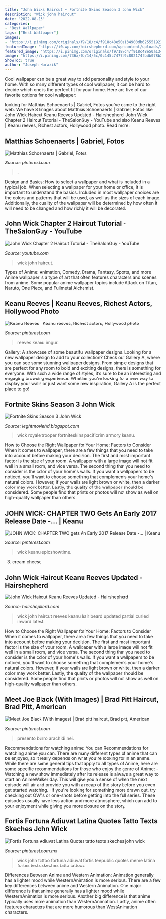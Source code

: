 ```yaml
---
title: "John Wicks Haircut ~ Fortnite Skins Season 3 John Wick"
description: "Wick john haircut"
date: "2022-08-13"
categories:
- "Best Wallpaper"
tags: ["Best Wallpaper"]
images:
- "https://i.pinimg.com/originals/f9/18/c4/f918c48e50a134900db625551923e2dd.png"
featuredImage: "https://i0.wp.com/hairshepherd.com/wp-content/uploads/2019/04/JOHN-WICK-HAIRCUT-2019.jpg?resize=499%2C556&amp;ssl=1"
featured_image: "https://i.pinimg.com/originals/f9/18/c4/f918c48e50a134900db625551923e2dd.png"
image: "https://i.pinimg.com/736x/0c/14/5c/0c145c7477a9c802174fbdb078b20d26--matthias-schoenaerts-movie-characters.jpg"
ShowToc: true
author: "Joseph Murazik"
---
```



Cool wallpaper can be a great way to add personality and style to your home. With so many different types of cool wallpaper, it can be hard to decide which one is the perfect fit for your home. Here are five of our favorite options for cool wallpaper: 

	

		
looking for Matthias Schoenaerts | Gabriel, Fotos you've came to the right web. We have 8 Images about Matthias Schoenaerts | Gabriel, Fotos like John Wick Haircut Keanu Reeves Updated - Hairshepherd, John Wick Chapter 2 Haircut Tutorial - TheSalonGuy - YouTube and also Keanu Reeves | Keanu reeves, Richest actors, Hollywood photo. Read more:
		
    
## Matthias Schoenaerts | Gabriel, Fotos

<img loading=lazy src="https://i.pinimg.com/736x/0c/14/5c/0c145c7477a9c802174fbdb078b20d26--matthias-schoenaerts-movie-characters.jpg" onerror="this.onerror=null;this.src='https://tse3.mm.bing.net/th?id=OIP.8KoPdGEC9dDrux8TKIx7dQHaFX&amp;pid=15.1';" alt="Matthias Schoenaerts | Gabriel, Fotos">

_Source: pinterest.com_

>. 

	

Design and Basics: How to select a wallpaper and what is included in a typical job.
When selecting a wallpaper for your home or office, it is important to understand the basics. Included in most wallpaper choices are the colors and patterns that will be used, as well as the sizes of each image. Additionally, the quality of the wallpaper will be determined by how often it will need to be changed and how richly it will be decorated.

    
## John Wick Chapter 2 Haircut Tutorial - TheSalonGuy - YouTube

<img loading=lazy src="https://i.ytimg.com/vi/J7JJd4mKDY8/hqdefault.jpg" onerror="this.onerror=null;this.src='https://tse1.mm.bing.net/th?id=OIP.5euTKdmaZhD1UXhbV2f1pgHaFj&amp;pid=15.1';" alt="John Wick Chapter 2 Haircut Tutorial - TheSalonGuy - YouTube">

_Source: youtube.com_

>wick john haircut. 

	

Types of Anime: Animation, Comedy, Drama, Fantasy, Sports, and more
Anime wallpaper is a type of art that often features characters and scenes from anime. Some popular anime wallpaper topics include Attack on Titan, Naruto, One Piece, and Fullmetal Alchemist.

    
## Keanu Reeves | Keanu Reeves, Richest Actors, Hollywood Photo

<img loading=lazy src="https://i.pinimg.com/originals/f9/18/c4/f918c48e50a134900db625551923e2dd.png" onerror="this.onerror=null;this.src='https://tse3.mm.bing.net/th?id=OIP.dKEtCOuQZppdA2rLCggwuQHaFA&amp;pid=15.1';" alt="Keanu Reeves | Keanu reeves, Richest actors, Hollywood photo">

_Source: pinterest.com_

>reeves keanu imgur. 

	

Gallery: A showcase of some beautiful wallpaper designs.
Looking for a new wallpaper design to add to your collection? Check out Gallery A, where you can see some stunning wallpaper designs. From simple designs that are perfect for any room to bold and exciting designs, there is something for everyone. With such a wide range of styles, it’s sure to be an interesting and engaging browsing experience. Whether you’re looking for a new way to display your walls or just want some new inspiration, Gallery A is the perfect place to go!





	
	
    
## Fortnite Skins Season 3 John Wick

<img loading=lazy src="https://pm1.narvii.com/6853/d2567a55f44656e4914b43eb5d4b0ce03418a43fv2_hq.jpg" onerror="this.onerror=null;this.src='https://tse1.mm.bing.net/th?id=OIP.Jmo8LYxsmN4t7CzcUQp-GwHaHA&amp;pid=15.1';" alt="Fortnite Skins Season 3 John Wick">

_Source: leghtmoviehd.blogspot.com_

>wick royale trooper fortniteskins pacificrim armory keanu. 

	

How to Choose the Right Wallpaper for Your Home: Factors to Consider
When it comes to wallpaper, there are a few things that you need to take into account before making your decision. The first and most important factor is the size of your room. A wallpaper with a large image will not fit well in a small room, and vice versa. 
The second thing that you need to consider is the color of your home's walls. If you want a wallpapers to be noticed, you'll want to choose something that complements your home's natural colors. However, if your walls are light brown or white, then a darker color may work better. 
Lastly, the quality of the wallpaper should be considered. Some people find that prints or photos will not show as well on high-quality wallpaper than others.

    
## JOHN WICK: CHAPTER TWO Gets An Early 2017 Release Date -... | Keanu

<img loading=lazy src="https://i.pinimg.com/originals/c5/49/98/c54998526d586dea17d235088185a573.jpg" onerror="this.onerror=null;this.src='https://tse1.mm.bing.net/th?id=OIP.9dNDAgSfnVQdpURHTKxjEwHaHa&amp;pid=15.1';" alt="JOHN WICK: CHAPTER TWO gets An Early 2017 Release Date -... | Keanu">

_Source: pinterest.com_

>wick keanu epicshowtime. 

	

3. cream cheese 

    
## John Wick Haircut Keanu Reeves Updated - Hairshepherd

<img loading=lazy src="https://i0.wp.com/hairshepherd.com/wp-content/uploads/2019/04/JOHN-WICK-HAIRCUT-2019.jpg?resize=499%2C556&amp;ssl=1" onerror="this.onerror=null;this.src='https://tse4.mm.bing.net/th?id=OIP.7_piuLAlfdKZTyiQC_h7bgHaIQ&amp;pid=15.1';" alt="John Wick Haircut Keanu Reeves Updated - Hairshepherd">

_Source: hairshepherd.com_

>wick john haircut reeves keanu hair beard updated partial curled inward latest. 

	

How to Choose the Right Wallpaper for Your Home: Factors to Consider
When it comes to wallpaper, there are a few things that you need to take into account before making your decision. The first and most important factor is the size of your room. A wallpaper with a large image will not fit well in a small room, and vice versa. 
The second thing that you need to consider is the color of your home's walls. If you want a wallpapers to be noticed, you'll want to choose something that complements your home's natural colors. However, if your walls are light brown or white, then a darker color may work better. 
Lastly, the quality of the wallpaper should be considered. Some people find that prints or photos will not show as well on high-quality wallpaper than others.

    
## Meet Joe Black (With Images) | Brad Pitt Haircut, Brad Pitt, American

<img loading=lazy src="https://i.pinimg.com/474x/1d/45/77/1d457703732d8479f380bd5e3751b888.jpg" onerror="this.onerror=null;this.src='https://tse4.mm.bing.net/th?id=OIP.NLVSdFD-R6JYvMoWaDHIUAAAAA&amp;pid=15.1';" alt="Meet Joe Black (With images) | Brad pitt haircut, Brad pitt, American">

_Source: pinterest.com_

>presento burro arachidi nei. 

	

Recommendations for watching anime: You can
Recommendations for watching anime you can. There are many different types of anime that can be enjoyed, so it really depends on what you're looking for in an anime. While there are some general tips that apply to all types of Anime, here are some specific recommendations for those who enjoy the genre of Anime: 
-Watching a new show immediately after its release is always a great way to start an AnimeWalker day. This will give you a sense of when the next episode will air and provide you with a recap of the story before you even get started watching. 
-If you're looking for something more drawn out, try checking out OVA's or one-shots before getting into the full series. These episodes usually have less action and more atmosphere, which can add to your enjoyment while giving you more closure on the story.

    
## Fortis Fortuna Adiuvat Latina Quotes Tatto Texts Skeches John Wick

<img loading=lazy src="https://i.pinimg.com/originals/ed/47/99/ed4799c37dd695f975f8fadac31682dc.jpg" onerror="this.onerror=null;this.src='https://tse4.mm.bing.net/th?id=OIP.6VofbBu9CE-BjzHx0Z0iMAHaI4&amp;pid=15.1';" alt="Fortis Fortuna Adiuvat Latina Quotes tatto texts skeches john wick">

_Source: pinterest.com.mx_

>wick john tattoo fortuna adiuvat fortis teepublic quotes meme latina fortes texts skeches tatto tattoos. 

	

Differences Between Anime and Western Animation: Animation generally has a lighter mood while WesternAnimation is more serious.
There are a few key differences between anime and Western Animation. One major difference is that anime generally has a lighter mood while WesternAnimation is more serious. Another big difference is that anime typically uses more animation than WesternAnimation. Lastly, anime often features characters that are more humorous than WestAnimation characters.

